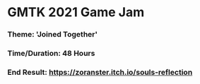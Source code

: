 # GMTK 2021 Game Jam
### Theme: 'Joined Together'
### Time/Duration: 48 Hours
### End Result: https://zoranster.itch.io/souls-reflection
